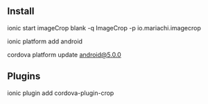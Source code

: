 ## Install

ionic start imageCrop blank -q ImageCrop -p io.mariachi.imagecrop

ionic platform add android

cordova platform update android@5.0.0

## Plugins

ionic plugin add cordova-plugin-crop